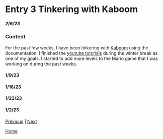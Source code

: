 # Entry 3 Tinkering with Kaboom 
##### 2/6/23
### Content 
For the past few weeks, I have been tinkering with [Kaboom](https://kaboomjs.com/) using the documentation. I finished the [youtube tutorials](https://youtu.be/2nucjefSr6I) during the winter break as one of my goals. I started to add more levels to the Mario game that I was working on during the past weeks.

#### 1/9/23
#### 1/16/23
#### 1/23/23
#### 1/2/23
#### 


[Previous](entry02.md) | [Next](entry04.md)

[Home](../README.md)
